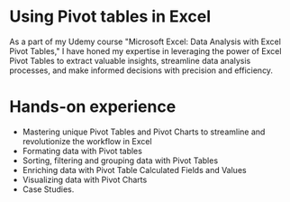 # Using Pivot tables in Excel 

As a part of my Udemy course "Microsoft Excel: Data Analysis with Excel Pivot Tables," I have honed my expertise in leveraging the power of Excel Pivot Tables to extract valuable insights, streamline data analysis processes, and make informed decisions with precision and efficiency.

# Hands-on experience

- Mastering unique Pivot Tables and Pivot Charts to streamline and revolutionize the workflow in Excel
- Formating data with Pivot tables
- Sorting, filtering and grouping data with Pivot Tables
- Enriching data with Pivot Table Calculated Fields and Values
- Visualizing data with Pivot Charts
- Case Studies.



